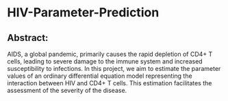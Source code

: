 # HIV-Parameter-Prediction

## Abstract: 
AIDS, a global pandemic, primarily causes the rapid depletion of CD4+ T cells, leading to severe damage to the immune system and increased susceptibility to infections. In this project, we aim to estimate the parameter values of an ordinary differential equation model representing the interaction between HIV and CD4+ T cells. This estimation facilitates the assessment of the severity of the disease.